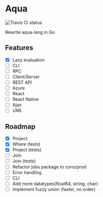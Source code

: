 # Aqua

![Travis CI status](https://travis-ci.org/lionell/aqua.svg?branch=master)

Rewrite aqua-lang in Go

## Features
- [x] Lazy evaluation
- [ ] CLI
- [ ] RPC
- [ ] Client/Server
- [ ] REST API
- [ ] Azure
- [ ] React
- [ ] React Native
- [ ] Ajax
- [ ] UML

## Roadmap
- [x] Project
- [x] Where (tests)
- [x] Project (tests)
- [ ] Join
- [ ] Join (tests)
- [ ] Refactor jobs package to cons/prod
- [ ] Error handling
- [ ] CLI
- [ ] Add more datatypes(float64, string, char)
- [ ] Implement fuzzy union (faster, no order)
